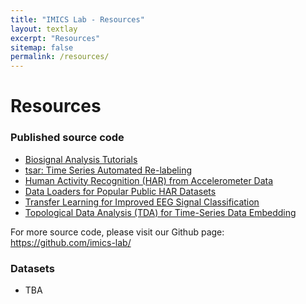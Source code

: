 ```yaml
---
title: "IMICS Lab - Resources"
layout: textlay
excerpt: "Resources"
sitemap: false
permalink: /resources/
---
```


# Resources

### Published source code

- <a href="https://github.com/imics-lab/biosignal_analysis_tutorials">Biosignal Analysis Tutorials</a>
- <a href="https://github.com/imics-lab/TSAR">tsar: Time Series Automated Re-labeling</a>
- <a href="https://github.com/imics-lab/model_evaluation_for_HAR">Human Activity Recognition (HAR) from Accelerometer Data</a>
- <a href="https://github.com/imics-lab/load_data_time_series">Data Loaders for Popular Public HAR Datasets</a>
- <a href="https://github.com/imics-lab/eeg-transfer-learning">Transfer Learning for Improved EEG Signal Classification</a>
- <a href="https://github.com/imics-lab/time-embed">Topological Data Analysis (TDA) for Time-Series Data Embedding</a>

For more source code, please visit our Github page: <a href="https://github.com/imics-lab/">https://github.com/imics-lab/</a>

### Datasets

- TBA
